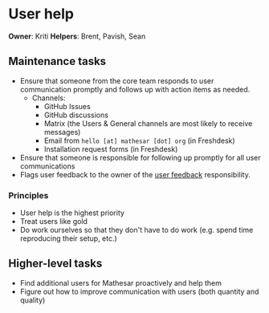 # User help

**Owner**: Kriti
**Helpers**: Brent, Pavish, Sean

## Maintenance tasks

- Ensure that someone from the core team responds to user communication promptly and follows up with action items as needed.
    - Channels:
        - GitHub Issues
        - GitHub discussions
        - Matrix (the Users & General channels are most likely to receive messages)
        - Email from `hello [at] mathesar [dot] org` (in Freshdesk)
        - Installation request forms (in Freshdesk)
- Ensure that someone is responsible for following up promptly for all user communications
- Flags user feedback to the owner of the [user feedback](/team/responsibilities/user-feedback) responsibility.

### Principles

- User help is the highest priority
- Treat users like gold
- Do work ourselves so that they don't have to do work (e.g. spend time reproducing their setup, etc.)

## Higher-level tasks

- Find additional users for Mathesar proactively and help them
- Figure out how to improve communication with users (both quantity and quality)